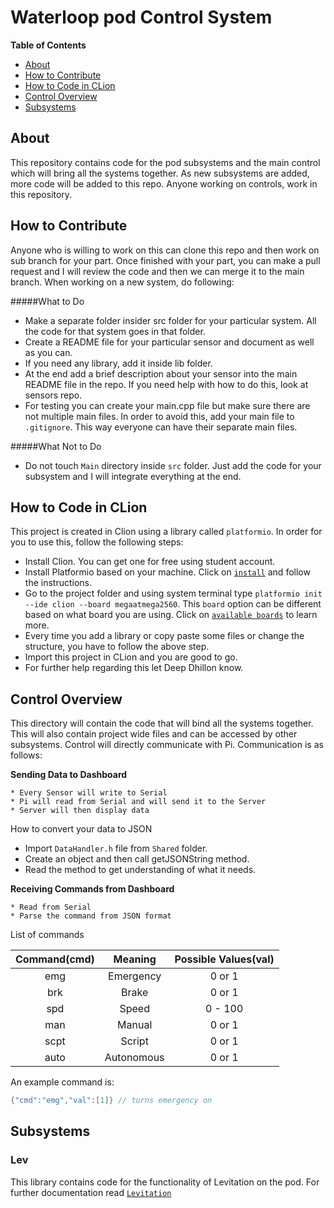 # Waterloop pod Control System

**Table of Contents**

- [About](#about)
- [How to Contribute](#how-to-contribute)
- [How to Code in CLion](#how-to-code-in-clion)
- [Control Overview](#control-overview)
- [Subsystems](#subsystems)

## About
This repository contains code for the pod subsystems and the main control which will bring all the systems together.
As new subsystems are added, more code will be added to this repo. Anyone working on controls, work in this repository.

## How to Contribute
Anyone who is willing to work on this can clone this repo and then work on sub branch for your part.
Once finished with your part, you can make a pull request and I will review the code and then we can
merge it to the main branch. When working on a new system, do following:

#####What to Do
* Make a separate folder insider src folder for your particular system. All the code for that system goes in that folder.
* Create a README file for your particular sensor and document as well as you can.
* If you need any library, add it inside lib folder.
* At the end add a brief description about your sensor into the main README file in the repo. If you need help with
  how to do this, look at sensors repo.
* For testing you can create your main.cpp file but make sure there are not multiple main files. In order to avoid this,
  add your main file to `.gitignore`. This way everyone can have their separate main files.
  
#####What Not to Do
* Do not touch `Main` directory inside `src` folder. Just add the code for your subsystem and I will integrate
 everything at the end.

  
 
## How to Code in CLion
This project is created in Clion using a library called `platformio`. In order for you to use this, follow the following steps:
* Install Clion. You can get one for free using student account.
* Install Platformio based on your machine. Click on [`install`](http://docs.platformio.org/en/latest/installation.html)
  and follow the instructions.
* Go to the project folder and using system terminal type `platformio init --ide clion --board megaatmega2560`. This `board` option
  can be different based on what board you are using. Click on [`available boards`](http://docs.platformio.org/en/latest/platforms/atmelavr.html)
  to learn more.
* Every time you add a library or copy paste some files or change the structure, you have to follow the above
  step.
* Import this project in CLion and you are good to go.
* For further help regarding this let Deep Dhillon know.
  
## Control Overview
This directory will contain the code that will bind all the systems together. This will also contain project wide files
and can be accessed by other subsystems. Control will directly communicate with Pi. Communication is as follows:

**Sending Data to Dashboard**

    * Every Sensor will write to Serial
    * Pi will read from Serial and will send it to the Server
    * Server will then display data

How to convert your data to JSON

* Import `DataHandler.h` file from `Shared` folder.
* Create an object and then call getJSONString method.
* Read the method to get understanding of what it needs.


**Receiving Commands from Dashboard**

    * Read from Serial
    * Parse the command from JSON format
    
List of commands

| Command(cmd)  | Meaning       |Possible Values(val) |
|:-------------:|:-------------:|:-------------------:|
| emg           | Emergency     | 0 or 1              |
| brk           | Brake         | 0 or 1              |
| spd           | Speed         | 0 - 100             |
| man           | Manual        | 0 or 1              |
| scpt          | Script        | 0 or 1              |
| auto          | Autonomous    | 0 or 1              |

An example command is:
```c++
{"cmd":"emg","val":[1]} // turns emergency on
```

## Subsystems

### Lev

This library contains code for the functionality of Levitation on the pod. For further documentation read [`Levitation`](https://github.com/teamwaterloop/control/blob/master/src/Subsystems/Lev/LEV_README.md)


